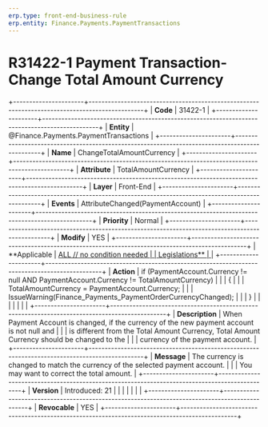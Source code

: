 ```yaml
---
erp.type: front-end-business-rule
erp.entity: Finance.Payments.PaymentTransactions
---
```


# R31422-1 Payment Transaction- Change Total Amount Currency
+----------------------+-----------------------------------------------------------------------------------------------+
| **Code**             | 31422-1                                                                                       |
+----------------------+-----------------------------------------------------------------------------------------------+
| **Entity**           | @Finance.Payments.PaymentTransactions                                                         |
+----------------------+-----------------------------------------------------------------------------------------------+
| **Name**             | ChangeTotalAmountCurrency                                                                     |
+----------------------+-----------------------------------------------------------------------------------------------+
| **Attribute**        | TotalAmountCurrency                                                                           |
+----------------------+-----------------------------------------------------------------------------------------------+
| **Layer**            | Front-End                                                                                     |
+----------------------+-----------------------------------------------------------------------------------------------+
| **Events**           | AttributeChanged(PaymentAccount)                                                              |
+----------------------+-----------------------------------------------------------------------------------------------+
| **Priority**         | Normal                                                                                        |
+----------------------+-----------------------------------------------------------------------------------------------+
| **Modify**           | YES                                                                                           |
+----------------------+-----------------------------------------------------------------------------------------------+
| **Applicable         | [ALL // no condition needed                                                                   |
| Legislations**       | ](xref:applicable-legislations)                                                               |
+----------------------+-----------------------------------------------------------------------------------------------+
| **Action**           | if (PaymentAccount.Currency != null AND PaymentAccount.Currency != TotalAmountCurrency)       |
|                      | {                                                                                             |
|                      | TotalAmountCurrency = PaymentAccount.Currency;                                                |
|                      | IssueWarning(Finance_Payments_PaymentOrderCurrencyChanged);                                   |
|                      | }                                                                                             |
|                      |                                                                                               |
|                      |                                                                                               |
+----------------------+-----------------------------------------------------------------------------------------------+
| **Description**      | When Payment Account is changed, if the currency of the new payment account is not null and   |
|                      | is different from the Total Amount Currency, Total Amount Currency should be changed to the   |
|                      | currency of the payment account.                                                              |
+----------------------+-----------------------------------------------------------------------------------------------+
| **Message**          | The currency is changed to match the currency of the selected payment account.                |
|                      | You may want to correct the total amount.                                                     |
+----------------------+-----------------------------------------------------------------------------------------------+
| **Version**          | Introduced: 21                                                                                |
|                      |                                                                                               |
|                      |                                                                                               |
+----------------------+-----------------------------------------------------------------------------------------------+
| **Revocable**        | YES                                                                                           |
+----------------------+-----------------------------------------------------------------------------------------------+
